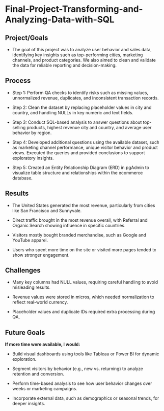 # Final-Project-Transforming-and-Analyzing-Data-with-SQL

## Project/Goals

-	The goal of this project was to analyze user behavior and sales data, identifying key insights such as top-performing cities, marketing channels, and product categories. We also aimed to clean and validate the data for reliable reporting and decision-making.

## Process
-	Step 1: Perform QA checks to identify risks such as missing values, unnormalized revenue, duplicates, and inconsistent transaction records.

-	Step 2: Clean the dataset by replacing placeholder values in city and country, and handling NULLs in key numeric and text fields.

-	Step 3: Conduct SQL-based analysis to answer questions about top-selling products, highest revenue city and country, and average user behavior by region.

-	Step 4: Developed additional questions using the available dataset, such as marketing channel performance, unique visitor behavior and product views. Executed the queries and provided conclusions to support exploratory insights.

-	Step 5: Created an Entity Relationship Diagram (ERD) in pgAdmin to visualize table structure and relationships within the ecommerce database.

## Results

-  	The United States generated the most revenue, particularly from cities like San Francisco and Sunnyvale.
-	Direct traffic brought in the most revenue overall, with Referral and Organic Search showing influence in specific countries.

-	Visitors mostly bought branded merchandise, such as Google and YouTube apparel.

-	Users who spent more time on the site or visited more pages tended to show stronger engagement.

## Challenges 
	
-	Many key columns had NULL values, requiring careful handling to avoid misleading results.

-	Revenue values were stored in micros, which needed normalization to reflect real-world currency.

-	Placeholder values and duplicate IDs required extra processing during QA.


## Future Goals
**If more time were available, I would:**

-	Build visual dashboards using tools like Tableau or Power BI for dynamic exploration.

-	Segment visitors by behavior (e.g., new vs. returning) to analyze retention and conversion.
	
-	Perform time-based analysis to see how user behavior changes over weeks or marketing campaigns.
  
-	Incorporate external data, such as demographics or seasonal trends, for deeper insights.
